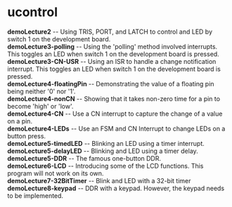 ucontrol
========

<b>demoLecture2</b> -- Using TRIS, PORT, and LATCH to control and LED by switch 1 on the development board.<br>
<b>demoLecture3-polling</b> -- Using the 'polling' method involved interrupts. This toggles an LED when switch 1 on the development board is pressed.<br>
<b>demoLecture3-CN-USR</b> -- Using an ISR to handle a change notification interrupt. This toggles an LED when switch 1 on the development board is pressed.<br>
<b>demoLecture4-floatingPin</b> -- Demonstrating the value of a floating pin being neither '0' nor '1'.<br>
<b>demoLecture4-nonCN</b> -- Showing that it takes non-zero time for a pin to become 'high' or 'low'.<br>
<b>demoLecture4-CN</b> -- Use a CN interrupt to capture the change of a value on a pin.<br>
<b>demoLecture4-LEDs</b> -- Use an FSM and CN Interrupt to change LEDs on a button press.<br>
<b>demoLecture5-timedLED</b> -- Blinking an LED using a timer interrupt.<br>
<b>demoLecture5-delayLED</b> -- Blinking and LED using a timer delay.<br>
<b>demoLecture5-DDR</b> -- The famous one-button DDR.<br>
<b>demoLecture6-LCD</b> -- Introducing some of the LCD functions. This program will not work on its own.<br>
<b>demoLecture7-32BitTimer</b> -- Blink and LED with a 32-bit timer
<b>demoLecture8-keypad</b> -- DDR with a keypad. However, the keypad needs to be implemented.
